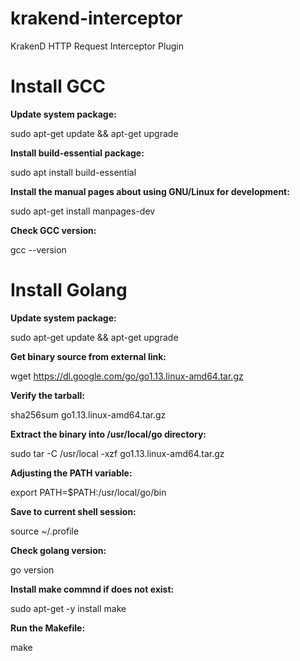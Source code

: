 # krakend-interceptor
KrakenD HTTP Request Interceptor Plugin

# Install GCC
**Update system package:**

sudo apt-get update && apt-get upgrade

**Install build-essential package:**

sudo apt install build-essential

**Install the manual pages about using GNU/Linux for development:**

sudo apt-get install manpages-dev

**Check GCC version:**

gcc --version

# Install Golang
**Update system package:**

sudo apt-get update && apt-get upgrade

**Get binary source from external link:**

wget https://dl.google.com/go/go1.13.linux-amd64.tar.gz

**Verify the tarball:**

sha256sum go1.13.linux-amd64.tar.gz

**Extract the binary into /usr/local/go directory:**

sudo tar -C /usr/local -xzf go1.13.linux-amd64.tar.gz

**Adjusting the PATH variable:**

export PATH=$PATH:/usr/local/go/bin

**Save to current shell session:**

source ~/.profile

**Check golang version:**

go version

**Install make commnd if does not exist:**

sudo apt-get -y install make

**Run the Makefile:**

make
